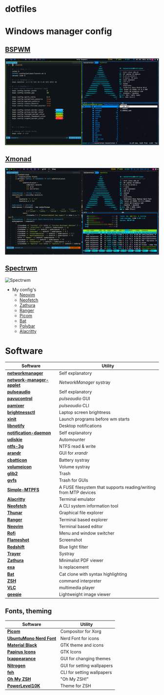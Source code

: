 # dotfiles





# Windows manager config

## [BSPWM](https://github.com/KaiserErwin/dotfiles/tree/main/.config/bspwm)

![BSPWM](./screenshots/BSPWM.png)

## [Xmonad](https://github.com/KaiserErwin/dotfiles/tree/main/.xmonad)

![Xmonad](./screenshots/xmonad.png)

## [Spectrwm](https://github.com/KaiserErwin/dotfiles/tree/main/.config/spectrwm)

![Spectrwm](./screenshots/spectrwm.png)

-   My config's
    -   [Neovim](https://github.com/KaiserErwin/dotfiles/tree/main/.config/nvim)
    -   [Neofetch](https://github.com/KaiserErwin/dotfiles/tree/main/.config/neofetch)
    -   [Zathura](https://github.com/KaiserErwin/dotfiles/tree/main/.config/zathura)
    -   [Ranger](https://github.com/KaiserErwin/dotfiles/tree/main/.config/ranger)
    -   [Picom](https://github.com/KaiserErwin/dotfiles/tree/main/.config/picom)
    -   [Bat](https://github.com/KaiserErwin/dotfiles/tree/main/.config/bat)
    -   [Polybar](https://github.com/KaiserErwin/dotfiles/tree/main/.config/polybar)
    -   [Alacritty](https://github.com/KaiserErwin/dotfiles/tree/main/.config/alacritty)

# Software

| Software                                                                                            | Utility                                                          |
| --------------------------------------------------------------------------------------------------- | ----------------------------------                               |
| **[networkmanager](https://wiki.archlinux.org/index.php/NetworkManager)**                           | Self explanatory                                                 |
| **[network-manager-applet](https://wiki.archlinux.org/index.php/NetworkManager#nm-applet)**         | _NetworkManager_ systray                                         |
| **[pulseaudio](https://wiki.archlinux.org/index.php/PulseAudio)**                                   | Self explanatory                                                 |
| **[pavucontrol](https://www.archlinux.org/packages/extra/x86_64/pavucontrol/)**                     | _pulseaudio_ GUI                                                 |
| **[pamixer](https://www.archlinux.org/packages/community/x86_64/pamixer/)**                         | _pulseaudio_ CLI                                                 |
| **[brightnessctl](https://www.archlinux.org/packages/community/x86_64/brightnessctl/)**             | Laptop screen brightness                                         |
| **[xinit](https://wiki.archlinux.org/index.php/Xinit)**                                             | Launch programs before wm starts                                 |
| **[libnotify](https://wiki.archlinux.org/index.php/Desktop_notifications)**                         | Desktop notifications                                            |
| **[notification-daemon](https://www.archlinux.org/packages/community/x86_64/notification-daemon/)** | Self explanatory                                                 |
| **[udiskie](https://www.archlinux.org/packages/community/any/udiskie/)**                            | Automounter                                                      |
| **[ntfs-3g](https://wiki.archlinux.org/index.php/NTFS-3G)**                                         | NTFS read & write                                                |
| **[arandr](https://www.archlinux.org/packages/community/any/arandr/)**                              | GUI for _xrandr_                                                 |
| **[cbatticon](https://www.archlinux.org/packages/community/x86_64/cbatticon/)**                     | Battery systray                                                  |
| **[volumeicon](https://www.archlinux.org/packages/community/x86_64/volumeicon/)**                   | Volume systray                                                   |
| **[glib2](https://www.archlinux.org/packages/core/x86_64/glib2/)**                                  | Trash                                                            |
| **[gvfs](https://www.archlinux.org/packages/extra/x86_64/gvfs/)**                                   | Trash for GUIs                                                   |
| **[Simple-MTPFS](https://aur.archlinux.org/packages/simple-mtpfs/)**                                | A FUSE filesystem that supports reading/writing from MTP devices |
| **[Alacritty](https://wiki.archlinux.org/index.php/Alacritty)**                                     | Terminal emulator                                                |
| **[Neofetch](https://archlinux.org/packages/community/any/neofetch/)**                              | A CLI system information tool                                    |
| **[Thunar](https://wiki.archlinux.org/index.php/Thunar)**                                           | Graphical file explorer                                          |
| **[Ranger](https://wiki.archlinux.org/index.php/Ranger)**                                           | Terminal based explorer                                          |
| **[Neovim](https://wiki.archlinux.org/index.php/Neovim)**                                           | Terminal based editor                                            |
| **[Rofi](https://wiki.archlinux.org/index.php/Rofi)**                                               | Menu and window switcher                                         |
| **[Flameshot](https://wiki.archlinux.org/title/Flameshot)**                                         | Screenshot                                                       |
| **[Redshift](https://wiki.archlinux.org/index.php/Redshift)**                                       | Blue light filter                                                |
| **[Trayer](https://www.archlinux.org/packages/extra/x86_64/trayer/)**                               | Systray                                                          |
| **[Zathura](https://wiki.archlinux.org/title/Zathura)**                                             | Minimalist PDF viewer                                            |
| **[exa](https://archlinux.org/packages/community/x86_64/exa/)**                                     | ls replacement                                                   |
| **[Bat](https://archlinux.org/packages/community/x86_64/bat/)**                                     | Cat clone with syntax highlighting                               |
| **[ZSH](https://wiki.archlinux.org/title/Zsh)**                                                     | command interpreter                                              |
| **[VLC](https://wiki.archlinux.org/title/VLC_media_player)**                                        | multimedia player                                                |
| **[geeqie](https://archlinux.org/packages/extra/x86_64/geeqie/)**                                   | Lightweight image viewer                                         |

## Fonts, theming

| Software                                                                               | Utility                    |
| -------------------------------------------------------------------------------------- | -------------------------- |
| **[Picom](https://wiki.archlinux.org/index.php/Picom)**                                | Compositor for Xorg        |
| **[UbuntuMono Nerd Font](https://aur.archlinux.org/packages/nerd-fonts-ubuntu-mono/)** | Nerd Font for icons        |
| **[Material Black](https://www.gnome-look.org/p/1316887/)**                            | GTK theme and icons        |
| **[Papirus Icons](https://archlinux.org/packages/community/any/papirus-icon-theme/)**  | GTK Icons                  |
| **[lxappearance](https://www.archlinux.org/packages/community/x86_64/lxappearance/)**  | GUI for changing themes    |
| **[Nitrogen](https://wiki.archlinux.org/index.php/Nitrogen)**                          | GUI for setting wallpapers |
| **[feh](https://wiki.archlinux.org/index.php/Feh)**                                    | CLI for setting wallpapers |
| **[Oh My ZSH](https://ohmyz.sh/)**                                                     | "Oh My ZSH!"               |
| **[PowerLevel10K](https://github.com/romkatv/powerlevel10k)**                          | Theme for ZSH              |

